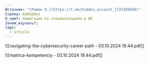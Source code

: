 ```yaml
---
Источник: "[Роман П.](https://t.me/hidden_account_1725389560)"
Ссылка: Кибербез
О_чем?: Навигация по специализациям в ИБ
Зачем_изучать?: 
tags:
  - article
---
```

![[navigating-the-cybersecurity-career-path - 03.10.2024 19.44.pdf]]

![[matrica-kompetenciy - 03.10.2024 19.44.pdf]]
